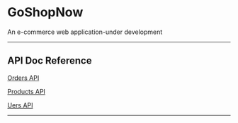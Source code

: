 # GoShopNow
An e-commerce web application-under development

----
## API Doc Reference

[Orders API](https://documenter.getpostman.com/view/21689443/2s93z5AR5a)

[Products API](https://documenter.getpostman.com/view/21689443/2s93z5AR5b)

[Uers API](https://documenter.getpostman.com/view/21689443/2s93z5AR5c)

---
